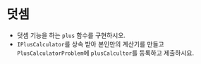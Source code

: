 # 덧셈
  
- 덧셈 기능을 하는 `plus` 함수를 구현하시오.  
- `IPlusCalculator`를 상속 받아 본인만의 계산기를 만들고 `PlusCalculatorProblem`에 `plusCalcultor`를 등록하고 제출하시요.  
  
  